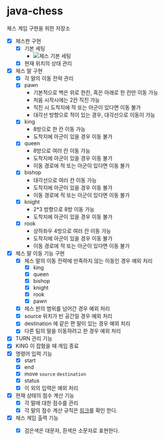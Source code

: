 # java-chess
체스 게임 구현을 위한 저장소

- [x] 체스판 구현
    - [x] 기본 세팅
        - ![체스 기본 세팅](https://mblogthumb-phinf.pstatic.net/20160119_249/xzizazhz2_14531957418980athc_JPEG/7_00001.jpg?type=w2 )
    - [x] 현재 위치의 상태 관리
- [x] 체스 말 구현
    - [x] 각 말의 이동 전략 관리
    - [x] pawn
        - 기본적으로 백은 위로 한칸, 흑은 아래로 한 칸만 이동 가능
        - 처음 시작시에는 2칸 직진 가능
        - 직진 시 도착지에 적 또는 아군이 있다면 이동 불가
        - 대각선 방향으로 적이 있는 경우, 대각선으로 이동이 가능
    - [x] king
        - 8방으로 한 칸 이동 가능
        - 도착지에 아군이 있을 경우 이동 불가
    - [x] queen
        - 8방으로 여러 칸 이동 가능
        - 도착지에 아군이 있을 경우 이동 불가
        - 이동 경로에 적 또는 아군이 있다면 이동 불가
    - [x] bishop
        - 대각선으로 여러 칸 이동 가능
        - 도착지에 아군이 있을 경우 이동 불가
        - 이동 경로에 적 또는 아군이 있다면 이동 불가
    - [x] knight
        - 2*3 방향으로 8방 이동 가능
        - 도착지에 아군이 있을 경우 이동 불가
    - [x] rook
        - 상하좌우 4방으로 여러 칸 이동 가능
        - 도착지에 아군이 있을 경우 이동 불가
        - 이동 경로에 적 또는 아군이 있다면 이동 불가
- [x] 체스 말 이동 기능 구현
    - [x] 체스 말의 이동 전략에 만족하지 않는 이동인 경우 예외 처리
      - [x] king
      - [x] queen
      - [x] bishop
      - [x] knight
      - [x] rook
      - [x] pawn
    - [x] 체스 판의 범위를 넘어간 경우 예외 처리
    - [x] source 위치가 빈 공간일 경우 예외 처리
    - [x] destination 에 같은 편 말이 있는 경우 예외 처리
    - [x] 다른 팀의 말을 이동하려고 한 경우 예외 처리
- [x] TURN 관리 기능
- [x] KING 이 잡혔을 때 게임 종료
- [x] 명령어 입력 기능
    - [x] start
    - [x] end
    - [x] move `source` `destination`
    - [x] status
    - [x] 이 외의 입력은 예외 처리
- [x] 현재 상태의 점수 계산 기능
    - [x] 각 말에 대한 점수를 관리
    - [x] 각 말의 점수 계산 규칙은 [링크](https://techcourse.woowahan.com/s/zmAj9jfu/ls/LM7qbRaj )를 확인 한다.
- [x] 체스 게임 출력 기능
    - [x] 검은색은 대문자, 흰색은 소문자로 표현한다.
    
